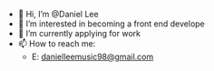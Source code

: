 - 👋 Hi, I’m @Daniel Lee
- 👀 I’m interested in becoming a front end develope
- 🌱 I’m currently applying for work
- 📫 How to reach me:
    - E: danielleemusic98@gmail.com

<!---
ShredNek/ShredNek is a ✨ special ✨ repository because its `README.md` (this file) appears on your GitHub profile.
You can click the Preview link to take a look at your changes.
--->
